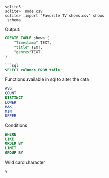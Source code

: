 ```sqlite3
sqlite3
sqlite> .mode csv
sqlite> .import 'Favorite TV shows.csv' shows
.schema
```

Output:

````sql
CREATE TABLE shows (
    "Timestamp" TEXT,
    "title" TEXT,
    "genres"TEXT
)

```sql
SELECT columns FROM table;
````

Functions available in sql to alter the data

```sql
AVG
COUNT
DISTINCT
LOWER
MAX
MIN
UPPER
```

Conditions

```sql
WHERE
LIKE
ORDER BY
LIMIT
GROUP BY
```

Wild card character 
```sql
%
```
